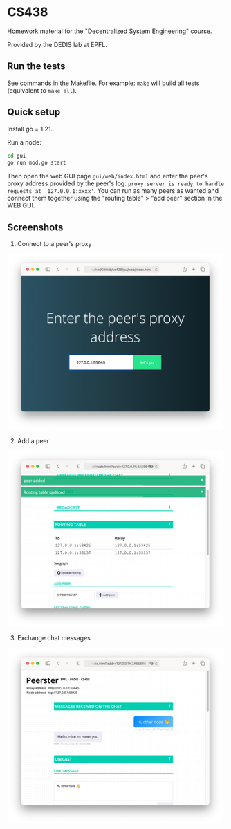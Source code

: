 # CS438

Homework material for the "Decentralized System Engineering" course.

Provided by the DEDIS lab at EPFL.

## Run the tests

See commands in the Makefile. For example: `make` will build all tests (equivalent to `make all`).

## Quick setup

Install go = 1.21.

Run a node:

```sh
cd gui
go run mod.go start
```

Then open the web GUI page `gui/web/index.html` and enter the peer's proxy
address provided by the peer's log: `proxy server is ready to handle requests at
'127.0.0.1:xxxx'`. You can run as many peers as wanted and connect them together
using the "routing table" > "add peer" section in the WEB GUI.

## Screenshots

1. Connect to a peer's proxy

<img src="docs/assets/connect.png" width="500px">

2. Add a peer

<img src="docs/assets/add_peer.png" width="500px">

3. Exchange chat messages

<img src="docs/assets/unicast_chat.png" width="500px">
